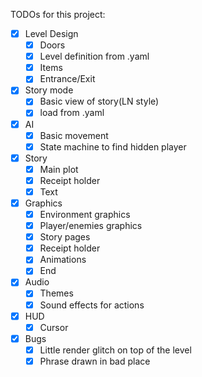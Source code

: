 TODOs for this project:

- [X] Level Design
  - [X] Doors
  - [X] Level definition from .yaml
  - [X] Items
  - [X] Entrance/Exit
- [X] Story mode
  - [X] Basic view of story(LN style)
  - [X] load from .yaml
- [X] AI
  - [X] Basic movement
  - [X] State machine to find hidden player
- [X] Story
  - [X] Main plot
  - [X] Receipt holder
  - [X] Text
- [X] Graphics
  - [X] Environment graphics
  - [X] Player/enemies graphics
  - [X] Story pages
  - [X] Receipt holder
  - [X] Animations
  - [X] End
- [X] Audio
  - [X] Themes
  - [X] Sound effects for actions
- [X] HUD
  - [X] Cursor
- [X] Bugs
  - [X] Little render glitch on top of the level
  - [X] Phrase drawn in bad place
